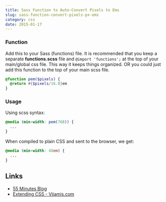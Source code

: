 ```yaml
---
title: Sass Function to Auto-Convert Pixels to Ems
slug: sass-function-convert-pixels-px-ems
category: css
date: 2015-01-17
---
```


### Function
Add this to your Sass (functions) file. It is recommended that you keep a separate **functions.scss** file and `@import 'functions';` at the top of your main/global css file. This way it keeps things organized. OR you could just add this function to the top of your main scss file.

```scss
@function pem($pixels) {
  @return #{$pixels/16.0}em
}
```

### Usage

Using scss syntax:

```scss
@media (min-width: pem(768)) {
  ...
}
```
    
When compiled to plain CSS and sent to the browser, we get:

```scss
@media (min-width: 48em) {
  ...
}
```



Links
---

- [55 Minutes Blog](http://blog.55minutes.com/2012/04/media-queries-and-browser-zoom/)
- [Extending CSS - Vijamis.com](http://viljamis.com/blog/2012/extending-css/)
